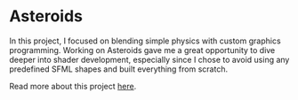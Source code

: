 # Asteroids

In this project, I focused on blending simple physics with custom graphics programming. Working on Asteroids gave me a great opportunity to dive deeper into shader development, especially since I chose to avoid using any predefined SFML shapes and built everything from scratch.

Read more about this project [here](https://www.mateuszmotylinski.com/pages/projects/asteroids/asteroids).